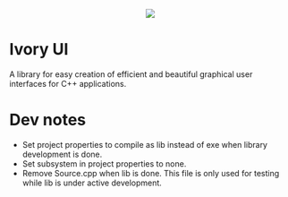 <p align="center">
   <img src="https://user-images.githubusercontent.com/49065176/185808557-cc4c17e7-d560-4a7f-9955-a1eb163319fd.png">
</p>

 # Ivory UI
 A library for easy creation of efficient and beautiful graphical user interfaces for C++ applications. 



# Dev notes
- Set project properties to compile as lib instead of exe when library development is done.
- Set subsystem in project properties to none. 
- Remove Source.cpp when lib is done. This file is only used for testing while lib is under active development.  
